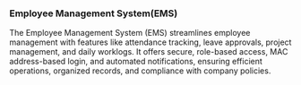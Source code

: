 <h3>Employee Management System(EMS)</h3>
<p>The Employee Management System (EMS) streamlines employee management with features like attendance tracking, leave approvals, project management, and daily worklogs. It offers secure, role-based access, MAC address-based login, and automated notifications, ensuring efficient operations, organized records, and compliance with company policies.</p>
